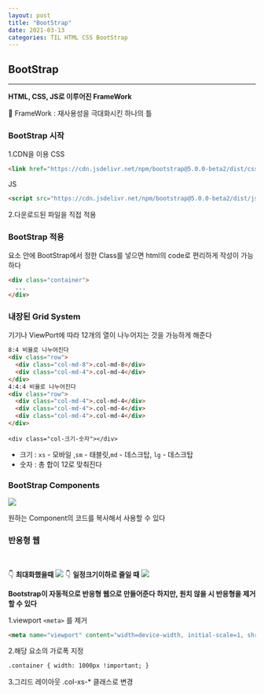 ```yaml
---
layout: post
title: "BootStrap"
date: 2021-03-13
categories: TIL HTML CSS BootStrap
---
```


## BootStrap

---

**HTML, CSS, JS로 이루어진 FrameWork**

🧱 FrameWork : 재사용성을 극대화시킨 하나의 틀

### BootStrap 시작

[](https://getbootstrap.com/)

1.CDN을 이용
CSS

```HTML
<link href="https://cdn.jsdelivr.net/npm/bootstrap@5.0.0-beta2/dist/css/bootstrap.min.css" rel="stylesheet" integrity="sha384-BmbxuPwQa2lc/FVzBcNJ7UAyJxM6wuqIj61tLrc4wSX0szH/Ev+nYRRuWlolflfl" crossorigin="anonymous">
```

JS

```HTML
<script src="https://cdn.jsdelivr.net/npm/bootstrap@5.0.0-beta2/dist/js/bootstrap.bundle.min.js" integrity="sha384-b5kHyXgcpbZJO/tY9Ul7kGkf1S0CWuKcCD38l8YkeH8z8QjE0GmW1gYU5S9FOnJ0" crossorigin="anonymous"></script>
```

2.다운로드된 파일을 직접 적용

### BootStrap 적용

요소 안에 BootStrap에서 정한 Class를 넣으면 html의 code로 편리하게 작성이 가능하다

```HTML
<div class="container">
  ...
</div>
```

### 내장된 Grid System

기기나 ViewPort에 따라 12개의 열이 나누어지는 것을 가능하게 해준다

```HTML
8:4 비율로 나누어진다
<div class="row">
  <div class="col-md-8">.col-md-8</div>
  <div class="col-md-4">.col-md-4</div>
</div>
4:4:4 비율로 나누어진다
<div class="row">
  <div class="col-md-4">.col-md-4</div>
  <div class="col-md-4">.col-md-4</div>
  <div class="col-md-4">.col-md-4</div>
</div>
```

`<div class="col-크기-숫자"></div>`

- 크기 : `xs` - 모바일 ,`sm` - 태블릿,`md` - 데스크탑, `lg` - 데스크탑
- 숫자 : 총 합이 12로 맞춰진다

### BootStrap Components

![](https://images.velog.io/images/action2thefuture/post/0e474a8f-740e-4821-a3c8-fb76f90ce84e/%EC%98%88%EC%8B%9C.png)

원하는 Component의 코드를 복사해서 사용할 수 있다

### 반응형 웹

<br>

👇 **최대화했을때**
![](https://images.velog.io/images/action2thefuture/post/53dc4b30-ece2-4c92-9061-0db29ef82dff/%EC%98%88%EC%8B%9C2.png)
👇 **일정크기이하로 줄일 때**
![](https://images.velog.io/images/action2thefuture/post/e4871fb9-6df2-40ac-9056-515f6974b3a3/%EC%98%88%EC%8B%9C3.png)

**Bootstrap이 자동적으로 반응형 웹으로 만들어준다
하지만, 원치 않을 시 반응형을 제거할 수 있다**

1.viewport `<meta>` 를 제거

```HTML
<meta name="viewport" content="width=device-width, initial-scale=1, shrink-to-fit=no">
```

2.해당 요소의 가로폭 지정

```HTML
.container { width: 1000px !important; }
```

3.그리드 레이아웃
.col-xs-\* 클래스로 변경
